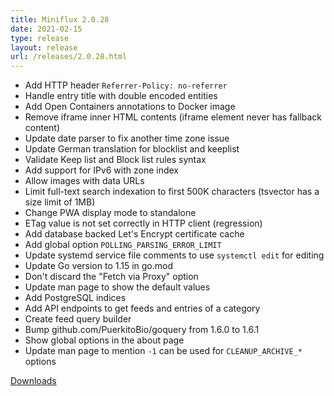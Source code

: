 ```yaml
---
title: Miniflux 2.0.28
date: 2021-02-15
type: release
layout: release
url: /releases/2.0.28.html
---
```


* Add HTTP header `Referrer-Policy: no-referrer`
* Handle entry title with double encoded entities
* Add Open Containers annotations to Docker image
* Remove iframe inner HTML contents (iframe element never has fallback content)
* Update date parser to fix another time zone issue
* Update German translation for blocklist and keeplist
* Validate Keep list and Block list rules syntax
* Add support for IPv6 with zone index
* Allow images with data URLs
* Limit full-text search indexation to first 500K characters (tsvector has a size limit of 1MB)
* Change PWA display mode to standalone
* ETag value is not set correctly in HTTP client (regression)
* Add database backed Let's Encrypt certificate cache
* Add global option `POLLING_PARSING_ERROR_LIMIT`
* Update systemd service file comments to use `systemctl edit` for editing
* Update Go version to 1.15 in go.mod
* Don't discard the "Fetch via Proxy" option
* Update man page to show the default values
* Add PostgreSQL indices
* Add API endpoints to get feeds and entries of a category
* Create feed query builder
* Bump github.com/PuerkitoBio/goquery from 1.6.0 to 1.6.1
* Show global options in the about page
* Update man page to mention `-1` can be used for `CLEANUP_ARCHIVE_*` options

[Downloads](https://github.com/miniflux/v2/releases/tag/2.0.28)
